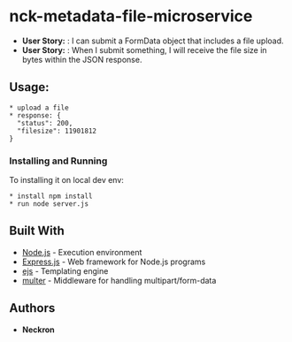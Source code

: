 # nck-metadata-file-microservice

 * **User Story:** : I can submit a FormData object that includes a file upload.
 * **User Story:** : When I submit something, I will receive the file size in bytes within the JSON response.

## Usage:

```
* upload a file
* response: {
  "status": 200,
  "filesize": 11901812
} 
```

### Installing and Running

To installing it on local dev env:

```
* install npm install
* run node server.js
```
## Built With

* [Node.js](https://nodejs.org/) - Execution environment
* [Express.js](http://expressjs.com/) - Web framework for Node.js programs
* [ejs](http://www.embeddedjs.com/) - Templating engine
* [multer](https://www.npmjs.com/package/multer) - Middleware for handling multipart/form-data


## Authors

* **Neckron**
